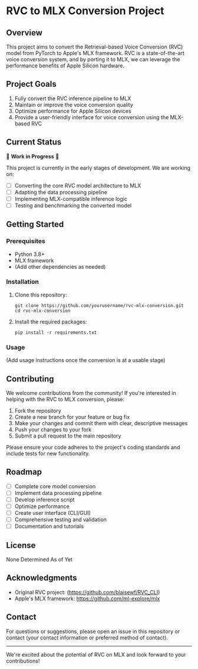 # RVC to MLX Conversion Project

## Overview

This project aims to convert the Retrieval-based Voice Conversion (RVC) model from PyTorch to Apple's MLX framework. RVC is a state-of-the-art voice conversion system, and by porting it to MLX, we can leverage the performance benefits of Apple Silicon hardware.

## Project Goals

1. Fully convert the RVC inference pipeline to MLX
2. Maintain or improve the voice conversion quality
3. Optimize performance for Apple Silicon devices
4. Provide a user-friendly interface for voice conversion using the MLX-based RVC

## Current Status

🚧 **Work in Progress** 🚧

This project is currently in the early stages of development. We are working on:

- [ ] Converting the core RVC model architecture to MLX
- [ ] Adapting the data processing pipeline
- [ ] Implementing MLX-compatible inference logic
- [ ] Testing and benchmarking the converted model

## Getting Started

### Prerequisites

- Python 3.8+
- MLX framework
- (Add other dependencies as needed)

### Installation

1. Clone this repository:
   ```
   git clone https://github.com/yourusername/rvc-mlx-conversion.git
   cd rvc-mlx-conversion
   ```

2. Install the required packages:
   ```
   pip install -r requirements.txt
   ```

### Usage

(Add usage instructions once the conversion is at a usable stage)

## Contributing

We welcome contributions from the community! If you're interested in helping with the RVC to MLX conversion, please:

1. Fork the repository
2. Create a new branch for your feature or bug fix
3. Make your changes and commit them with clear, descriptive messages
4. Push your changes to your fork
5. Submit a pull request to the main repository

Please ensure your code adheres to the project's coding standards and include tests for new functionality.

## Roadmap

- [ ] Complete core model conversion
- [ ] Implement data processing pipeline
- [ ] Develop inference script
- [ ] Optimize performance
- [ ] Create user interface (CLI/GUI)
- [ ] Comprehensive testing and validation
- [ ] Documentation and tutorials

## License

None Determined As of Yet

## Acknowledgments

- Original RVC project: (https://github.com/blaisewf/RVC_CLI)
- Apple's MLX framework: https://github.com/ml-explore/mlx

## Contact

For questions or suggestions, please open an issue in this repository or contact (your contact information or preferred method of contact).

---

We're excited about the potential of RVC on MLX and look forward to your contributions!
